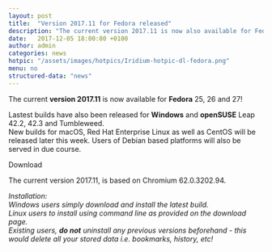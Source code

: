 ```yaml
---
layout: post
title:  "Version 2017.11 for Fedora released"
description: "The current version 2017.11 is now also available for Fedora 25, 26 & 27! Lastest builds have also been released for Windows and openSUSE Leap 42.2, 42.3 & Tumbleweed."
date:   2017-12-05 18:00:00 +0100
author:	admin
categories: news
hotpic: "/assets/images/hotpics/Iridium-hotpic-dl-fedora.png"
menu: no
structured-data: "news"
---
```


The current **version 2017.11** is now available for **Fedora** 25, 26 and 27!     

Lastest builds have also been released for **Windows** and **openSUSE** Leap 42.2, 42.3 and Tumbleweed.    
New builds for macOS, Red Hat Enterprise Linux as well as CentOS will be released later this week. 
Users of Debian based platforms will also be served in due course.     

<a id="download-parser2" class="button download" title="download Iridium Browser">Download</a>     

The current version 2017.11, is based on Chromium 62.0.3202.94.     

*Installation:    
Windows users simply download and install the latest build.     
Linux users to install using command line as provided on the download page.     
Existing users, **do not** uninstall any previous versions beforehand - this would delete all your stored data i.e. bookmarks, history, etc!*